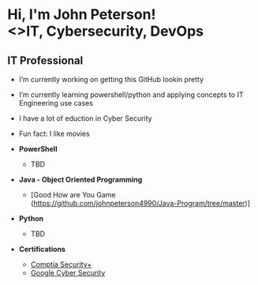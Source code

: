 <h1>Hi, I'm John Peterson! <br/><>IT</a>, <a>Cybersecurity</a>, DevOps</h1>

<h2>IT Professional</h2>


- I’m currently working on getting this GitHub lookin pretty
- I’m currently learning powershell/python and applying concepts to IT Engineering use cases
- I have a lot of eduction in Cyber Security
- Fun fact: I like movies


- <b>PowerShell</b>
  - TBD
- <b>Java - Object Oriented Programming</b>
  - [Good How are You Game (https://github.com/johnpeterson4990/Java-Program/tree/master)]
- <b>Python</b>
  - TBD
- <b>Certifications</b>
  - [Comptia Security+](https://www.credly.com/badges/a132bb48-9fc8-44ce-8f1c-81d633f3a48a/public_url) 
  - [Google Cyber Security](https://coursera.org/share/512366b2017ab8f817b98bf9b29c247f)
    
